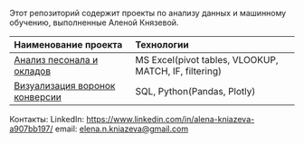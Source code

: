 Этот репозиторий содержит проекты по анализу данных и машинному обучению, выполненные Аленой Князевой.

| Наименование проекта          | Технологии    |
| :---                          | :---          |
| [Анализ песонала и окладов](https://github.com/ElenaNKn/portfolio_rus/tree/master/project_excel)  | MS Excel(pivot tables, VLOOKUP, MATCH, IF, filtering)      |
| [Визуализация воронок конверсии](https://github.com/ElenaNKn/portfolio_rus/tree/master/project_sql_plotly)  | SQL, Python(Pandas, Plotly)    |

Контакты:
LinkedIn: https://www.linkedin.com/in/alena-kniazeva-a907bb197/ 
email: elena.n.kniazeva@gmail.com